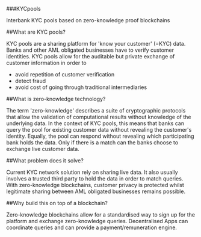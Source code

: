 ###KYCpools

Interbank KYC pools based on zero-knowledge proof blockchains


##What are KYC pools?

KYC pools are a sharing platform for 'know your customer' (=KYC) data.
Banks and other AML obligated businesses have to verify customer identities. 
KYC pools allow for the auditable but private exchange of customer information
in order to

- avoid repetition of customer verification
- detect fraud
- avoid cost of going through traditional intermediaries


##What is zero-knowledge technology?

The term 'zero-knowledge' describes a suite of cryptographic
protocols that allow the validation of computational results
without knowledge of the underlying data. In the context of
KYC pools, this means that banks can query the pool for 
existing customer data without revealing the customer's identity.
Equally, the pool can respond without revealing which participating
bank holds the data. Only if there is a match can the banks choose to
exchange live customer data.


##What problem does it solve?

Current KYC network solution rely on sharing live data. It also usually
involves a trusted third party to hold the data in order to match queries.
With zero-knowledge blockchains, customer privacy is protected whilst
legitimate sharing between AML obligated businesses remains possible.

##Why build this on top of a blockchain?

Zero-knowledge blockchains allow for a standardised way to sign up for
the platform and exchange zero-knowledge queries. Decentralised Apps can
coordinate queries and can provide a payment/remuneration engine.
